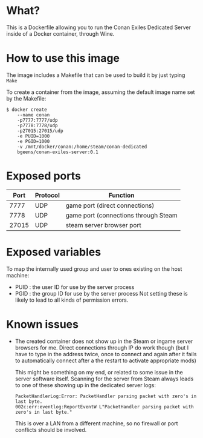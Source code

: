 # What?
This is a Dockerfile allowing you to run the Conan Exiles Dedicated 
Server inside of a Docker container, through Wine.

# How to use this image

The image includes a Makefile that can be used to build it by just
typing `Make`

To create a container from the image, assuming the default image name
set by the Makefile:
```console
$ docker create 
    --name conan 
    -p7777:7777/udp 
    -p7778:7778/udp 
    -p27015:27015/udp 
    -e PUID=1000 
    -e PGID=1000 
    -v /mnt/docker/conan:/home/steam/conan-dedicated 
    bgeens/conan-exiles-server:0.1
```

# Exposed ports
 |Port   |Protocol | Function |
 |-------|---------|----------|
 |  7777 | UDP | game port (direct connections) |
 |  7778 | UDP | game port (connections through Steam |
 | 27015 | UDP | steam server browser port |

# Exposed variables
To map the internally used group and user to ones existing on the host 
machine:
 - PUID : the user ID for use by the server process
 - PGID : the group ID for use by the server process
Not setting these is likely to lead to all kinds of permission errors.

# Known issues
 - The created container does not show up in the Steam or ingame 
   server browsers for me. Direct connections through IP do work 
   though (but I have to type in the address twice, once  to connect 
   and again after it fails to automatically connect after a the 
   restart to activate appropriate mods)
   
   This might be something on my end, or related to some issue in the
   server software itself. Scanning for the server from Steam always 
   leads to one of these showing up in the dedicated server logs:
   ```
   PacketHandlerLog:Error: PacketHandler parsing packet with zero's in last byte.
   002c:err:eventlog:ReportEventW L"PacketHandler parsing packet with zero's in last byte."
   
   ```
   This is over a LAN from a different machine, so no firewall or port
   conflicts should be involved.
 
